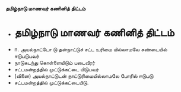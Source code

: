 **தமிழ்நாடு மாணவர் கணினித் திட்டம்**
- # தமிழ்நாடு மாணவர் கணினித் திட்டம்
- n. அயல்நாட்டோ டு தன்நாட்டுச் சட்ட உரிமை யில்லாமலே சண்டையில் ஈடுபடுபவர்
- நாடுகடந்து கொள்ளையிடும் படைவீரர்
- சட்டமன்றத்தில் முட்டுக்கட்டை யிடுபவர்
- (வினை) அயல்நாட்டுடன் நாட்டுரிமையில்லாமலே போரில் ஈடுபடு
- சட்டமன்றத்தில் முட்டுக்கட்டையிடு.

